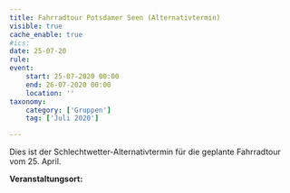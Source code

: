 ```yaml
---
title: Fahrradtour Potsdamer Seen (Alternativtermin)
visible: true
cache_enable: true
#ics: 
date: 25-07-20
rule: 
event:
	start: 25-07-2020 00:00
	end: 26-07-2020 00:00
	location: ''
taxonomy:
	category: ['Gruppen']
	tag: ['Juli 2020']

---
```

Dies ist der Schlechtwetter-Alternativtermin für die geplante Fahrradtour vom 25. April.




**Veranstaltungsort:** 

